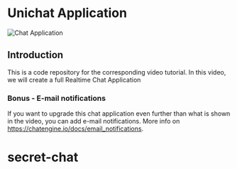 # Unichat Application

![Chat Application](https://i.ibb.co/GJwyy9m/Bv9-Js3-QLOLY-HD.jpg)

## Introduction
This is a code repository for the corresponding video tutorial. In this video, we will create a full Realtime Chat Application

### Bonus - E-mail notifications
If you want to upgrade this chat application even further than what is shown in the video, you can add e-mail notifications. More info on https://chatengine.io/docs/email_notifications.
# secret-chat
